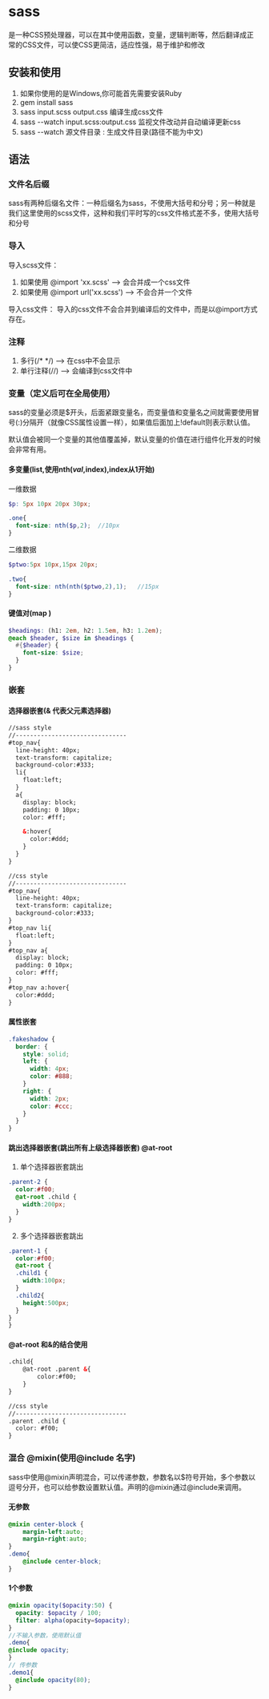 # sass

是一种CSS预处理器，可以在其中使用函数，变量，逻辑判断等，然后翻译成正常的CSS文件，可以使CSS更简洁，适应性强，易于维护和修改

## 安装和使用

1. 如果你使用的是Windows,你可能首先需要安装Ruby
2. gem install sass
3. sass input.scss output.css 编译生成css文件
4. sass --watch input.scss:output.css 监视文件改动并自动编译更新css
5. sass --watch 源文件目录 : 生成文件目录(路径不能为中文)

## 语法

### 文件名后缀

sass有两种后缀名文件：一种后缀名为sass，不使用大括号和分号；另一种就是我们这里使用的scss文件，这种和我们平时写的css文件格式差不多，使用大括号和分号

### 导入

导入scss文件：

1. 如果使用 @import 'xx.scss' --> 会合并成一个css文件
2. 如果使用 @import url('xx.scss') --> 不会合并一个文件

导入css文件： 导入的css文件不会合并到编译后的文件中，而是以@import方式存在。

### 注释

1. 多行(/* */)  --> 在css中不会显示
2. 单行注释(//)  --> 会编译到css文件中


### 变量（定义后可在全局使用）

sass的变量必须是$开头，后面紧跟变量名，而变量值和变量名之间就需要使用冒号(:)分隔开（就像CSS属性设置一样），如果值后面加上!default则表示默认值。

默认值会被同一个变量的其他值覆盖掉，默认变量的价值在进行组件化开发的时候会非常有用。

#### 多变量(list,使用nth($val,$index),index从1开始)

一维数据
```scss
$p: 5px 10px 20px 30px;

.one{
  font-size: nth($p,2);  //10px
}
```

二维数据

```scss
$ptwo:5px 10px,15px 20px;

.two{
  font-size: nth(nth($ptwo,2),1);   //15px
}
```
#### 键值对(map )

```scss
$headings: (h1: 2em, h2: 1.5em, h3: 1.2em);
@each $header, $size in $headings {
  #{$header} {
    font-size: $size;
  }
}
```
### 嵌套

#### 选择器嵌套(& 代表父元素选择器)

```html
//sass style
//-------------------------------
#top_nav{
  line-height: 40px;
  text-transform: capitalize;
  background-color:#333;
  li{
    float:left;
  }
  a{
    display: block;
    padding: 0 10px;
    color: #fff;

    &:hover{
      color:#ddd;
    }
  }
}

//css style
//-------------------------------
#top_nav{
  line-height: 40px;
  text-transform: capitalize;
  background-color:#333;
}  
#top_nav li{
  float:left;
}
#top_nav a{
  display: block;
  padding: 0 10px;
  color: #fff;
}
#top_nav a:hover{
  color:#ddd;
}

```
#### 属性嵌套

```scss
.fakeshadow {
  border: {
    style: solid;
    left: {
      width: 4px;
      color: #888;
    }
    right: {
      width: 2px;
      color: #ccc;
    }
  }
}
```

#### 跳出选择器嵌套(跳出所有上级选择器嵌套) @at-root

1. 单个选择器嵌套跳出

```scss
.parent-2 {
  color:#f00;
  @at-root .child {
    width:200px;
  }
}
```
2. 多个选择器嵌套跳出

```scss
.parent-1 {
  color:#f00;
  @at-root {
  .child1 {
    width:100px;
  }
  .child2{
    height:500px;
  }
}
}
```
#### @at-root 和&的结合使用

```html
.child{
    @at-root .parent &{
        color:#f00;
    }
}

//css style
//-------------------------------
.parent .child {
  color: #f00;
}
```
### 混合 @mixin(使用@include 名字)

sass中使用@mixin声明混合，可以传递参数，参数名以$符号开始，多个参数以逗号分开，也可以给参数设置默认值。声明的@mixin通过@include来调用。

#### 无参数

```scss
@mixin center-block {
    margin-left:auto;
    margin-right:auto;
}
.demo{
    @include center-block;
}
```
#### 1个参数

```scss
@mixin opacity($opacity:50) {
  opacity: $opacity / 100;
  filter: alpha(opacity=$opacity);
}
//不输入参数，使用默认值
.demo{
@include opacity;
}
// 传参数
.demo1{
  @include opacity(80);
}
```
